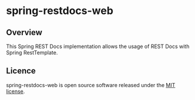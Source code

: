 # spring-restdocs-web

## Overview
This Spring REST Docs implementation allows the usage of REST Docs with Spring RestTemplate.

## Licence

spring-restdocs-web is open source software released under the [MIT license][1].

[1]: https://choosealicense.com/licenses/mit
